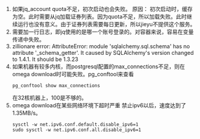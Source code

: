 1. 如果jq_account quota不足，初次启动也会失败。
    原因： 初次启动时，缓存为空。此时需要从jq加载证券列表。因为quota不足，所以加载失败。此时继续运行也没有意义。由于证券列表需要每日更新，所以jieyu不提供这个服务。
2. 需要加一行日志，即jq使用的是哪一个账号登录的。对容器来说，容易在变量传递中失败。
3. zillionare error: AttributeError: module 'sqlalchemy.sql.schema' has no attribute '_schema_getter'. It caused by SQLAlchemy's version changed to 1.4.1. It should be 1.3.23
4. 如果机器有较多内核，而postgresql配置的max_connections不足，则在omega download时可能失败。pg_conftool来查看
   ```
   pg_conftool show max_connections
   ```
    在32核机器上，100是不够的。
5. omega download在某些网络环境下超时严重
   禁止ipv6以后，速度达到了1.35MB/s。
   ```
   sysctl -w net.ipv6.conf.default.disable_ipv6=1
   sudo sysctl -w net.ipv6.conf.all.disable_ipv6=1
   ```
